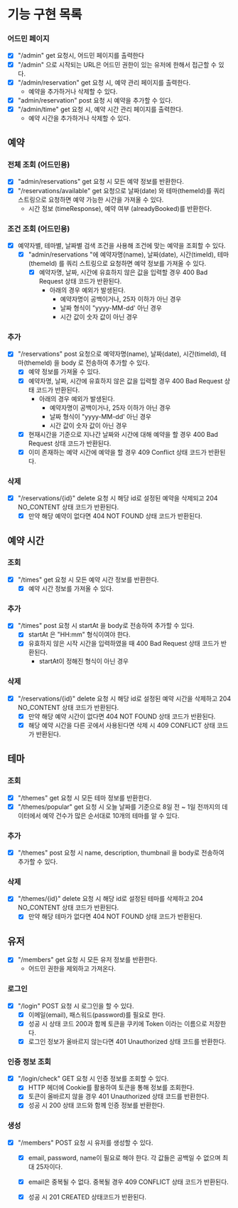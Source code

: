 # 기능 구현 목록

### 어드민 페이지

- [x] "/admin" get 요청시, 어드민 페이지를 출력한다
- [x] "/admin" 으로 시작되는 URL은 어드민 권한이 있는 유저에 한해서 접근할 수 있다.
- [x] "/admin/reservation" get 요청 시, 예약 관리 페이지를 출력한다.
    - 예약을 추가하거나 삭제할 수 있다.
- [x] "admin/reservation" post 요청 시 예약을 추가할 수 있다.
- [x] "/admin/time" get 요청 시, 예약 시간 관리 페이지를 출력한다.
    - 예약 시간을 추가하거나 삭제할 수 있다.

## 예약

### 전체 조회 (어드민용)

- [x] "admin/reservations" get 요청 시 모든 예약 정보를 반환한다.
- [x] "/reservations/available" get 요청으로 날짜(date) 와 테마(themeId)를 쿼리 스트링으로 요청하면 예약 가능한 시간을 가져올 수 있다.
    - 시간 정보 (timeResponse), 예약 여부 (alreadyBooked)를 반환한다.

### 조건 조회 (어드민용)

- [x] 예약자별, 테마별, 날짜별 검색 조건을 사용해 조건에 맞는 예약을 조회할 수 있다.
    - [x] "admin/reservations "에 예약자명(name), 날짜(date), 시간(timeId), 테마(themeId) 를 쿼리 스트링으로 요청하면 예약 정보를 가져올 수 있다.
        - [x] 예약자명, 날짜, 시간에 유효하지 않은 값을 입력할 경우 400 Bad Request 상태 코드가 반환된다.
            - 아래의 경우 예외가 발생된다.
                - 예약자명이 공백이거나, 25자 이하가 아닌 경우
                - 날짜 형식이 "yyyy-MM-dd' 아닌 경우
                - 시간 값이 숫자 값이 아닌 경우

### 추가

- [x] "/reservations" post 요청으로 예약자명(name), 날짜(date), 시간(timeId), 테마(themeId) 을 body 로 전송하여 추가할 수
  있다.
    - [x] 예약 정보를 가져올 수 있다.
    - [x] 예약자명, 날짜, 시간에 유효하지 않은 값을 입력할 경우 400 Bad Request 상태 코드가 반환된다.
        - 아래의 경우 예외가 발생된다.
            - 예약자명이 공백이거나, 25자 이하가 아닌 경우
            - 날짜 형식이 "yyyy-MM-dd' 아닌 경우
            - 시간 값이 숫자 값이 아닌 경우
    - [x] 현재시간을 기준으로 지나간 날짜와 시간에 대해 예약을 할 경우 400 Bad Request 상태 코드가 반환된다.
    - [x] 이미 존재하는 예약 시간에 예약을 할 경우 409 Conflict 상태 코드가 반환된다.

### 삭제

- [x] "/reservations/{id}" delete 요청 시 해당 id로 설정된 예약을 삭제되고 204 NO_CONTENT 상태 코드가 반환된다.
    - [x] 만약 해당 예약이 없다면 404 NOT FOUND 상태 코드가 반환된다.

## 예약 시간

### 조회

- [x] "/times" get 요청 시 모든 예약 시간 정보를 반환한다.
    - [x] 예약 시간 정보를 가져올 수 있다.

### 추가

- [x] "/times" post 요청 시 startAt 을 body로 전송하여 추가할 수 있다.
    - [x] startAt 은 "HH:mm" 형식이여야 한다.
    - [x] 유효하지 않은 시작 시간을 입력하였을 때 400 Bad Request 상태 코드가 반환된다.
        - startAt이 정해진 형식이 아닌 경우

### 삭제

- [x] "/reservations/{id}" delete 요청 시 해당 id로 설정된 예약 시간을 삭제하고 204 NO_CONTENT 상태 코드가 반환된다.
    - [x] 만약 해당 예약 시간이 없다면 404 NOT FOUND 상태 코드가 반환된다.
    - [x] 해당 예약 시간을 다른 곳에서 사용된다면 삭제 시 409 CONFLICT 상태 코드가 반환된다.

## 테마

### 조회

- [x] "/themes" get 요청 시 모든 테마 정보를 반환한다.
- [x] "/themes/popular" get 요청 시 오늘 날짜를 기준으로 8일 전 ~ 1일 전까지의 데이터에서 예약 건수가 많은 순서대로 10개의 테마를 알 수 있다.

### 추가

- [x] "/themes" post 요청 시 name, description, thumbnail 을 body로 전송하여 추가할 수 있다.

### 삭제

- [x] "/themes/{id}" delete 요청 시 해당 id로 설정된 테마를 삭제하고 204 NO_CONTENT 상태 코드가 반환된다.
    - [x] 만약 해당 테마가 없다면 404 NOT FOUND 상태 코드가 반환된다.

## 유저

- [x] "/members" get 요청 시 모든 유저 정보를 반환한다.
  - 어드민 권한을 제외하고 가져온다.

### 로그인

- [x] "/login" POST 요청 시 로그인을 할 수 있다.
    - [x] 이메일(email), 패스워드(password)를 필요로 한다.
    - [x] 성공 시 상태 코드 200과 함께 토큰을 쿠키에 Token 이라는 이름으로 저장한다.
    - [x] 로그인 정보가 올바르지 않는다면 401 Unauthorized 상태 코드를 반환한다.

### 인증 정보 조회

- [x] "/login/check" GET 요청 시 인증 정보를 조회할 수 있다.
    - [x] HTTP 헤더에 Cookie를 활용하여 토큰을 통해 정보를 조회한다.
    - [x] 토큰이 올바르지 않을 경우 401 Unauthorized 상태 코드를 반환한다.
    - [x] 성공 시 200 상태 코드와 함께 인증 정보를 반환한다.

### 생성

- [x] "/members" POST 요청 시 유저를 생성할 수 있다.
    - [x] email, password, name이 필요로 해야 한다. 각 값들은 공백일 수 없으며 최대 25자이다.
    - [x] email은 중복될 수 없다. 중복될 경우 409 CONFLICT 상태 코드가 반환된다.
    - [x] 성공 시 201 CREATED 상태코드가 반환된다.

